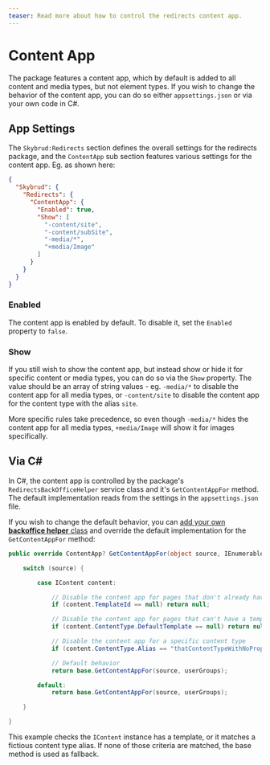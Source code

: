 ```yaml
---
teaser: Read more about how to control the redirects content app.
---
```


# Content App

The package features a content app, which by default is added to all content and media types, but not element types. If you wish to change the behavior of the content app, you can do so either `appsettings.json` or via your own code in C#.


## App Settings

The `Skybrud:Redirects` section defines the overall settings for the redirects package, and the `ContentApp` sub section features various settings for the content app. Eg. as shown here:

```json
{
  "Skybrud": {
    "Redirects": {
      "ContentApp": {
        "Enabled": true,
        "Show": [
          "-content/site",
          "-content/subSite",
          "-media/*",
          "+media/Image"
        ]
      }
    }
  }
}
```

### Enabled

The content app is enabled by default. To disable it, set the `Enabled` property to `false`.

### Show

If you still wish to show the content app, but instead show or hide it for specific content or media types, you can do so via the `Show` property. The value should be an array of string values - eg. `-media/*` to disable the content app for all media types, or `-content/site` to disable the content app for the content type with the alias `site`.

More specific rules take precedence, so even though `-media/*` hides the content app for all media types, `+media/Image` will show it for images specifically.






## Via C#

In C#, the content app is controlled by the package's `RedirectsBackOfficeHelper` service class and it's `GetContentAppFor` method. The default implementation reads from the settings in the `appsettings.json` file.

If you wish to change the default behavior, you can [add your own **backoffice helper** class](/skybrud.umbraco.redirects/docs/v3/configuration/#backoffice-helper) and override the default implementation for the `GetContentAppFor` method:

```csharp
public override ContentApp? GetContentAppFor(object source, IEnumerable<IReadOnlyUserGroup> userGroups) {

    switch (source) {

        case IContent content:

            // Disable the content app for pages that don't already have a template
            if (content.TemplateId == null) return null;

            // Disable the content app for pages that can't have a template
            if (content.ContentType.DefaultTemplate == null) return null;

            // Disable the content app for a specific content type
            if (content.ContentType.Alias == "thatContentTypeWithNoProperties") return null;

            // Default behavior
            return base.GetContentAppFor(source, userGroups);

        default:
            return base.GetContentAppFor(source, userGroups);

    }

}
```

This example checks the `IContent` instance has a template, or it matches a fictious content type alias. If none of those criteria are matched, the base method is used as fallback.
